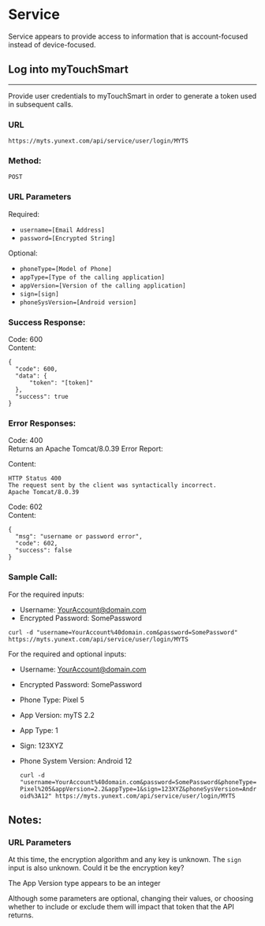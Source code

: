 # Service

Service appears to provide access to information that is account-focused instead of device-focused.

## Log into myTouchSmart
----
Provide user credentials to myTouchSmart in order to generate a token used in subsequent calls.

### URL

  `https://myts.yunext.com/api/service/user/login/MYTS`

### Method:

`POST`
  
### URL Parameters


Required:
- `username=[Email Address]`
- `password=[Encrypted String]`

Optional:
- `phoneType=[Model of Phone]`
- `appType=[Type of the calling application]`
- `appVersion=[Version of the calling application]`
- `sign=[sign]`
- `phoneSysVersion=[Android version]`

### Success Response:

Code: 600 <br/>
Content:
```
{
  "code": 600,
  "data": {
      "token": "[token]"
  },
  "success": true
}
```
 
### Error Responses:

Code: 400 <br />
Returns an Apache Tomcat/8.0.39 Error Report:

Content:
```
HTTP Status 400
The request sent by the client was syntactically incorrect.
Apache Tomcat/8.0.39
```

Code: 602 <br />
Content:
```
{
  "msg": "username or password error",
  "code": 602,
  "success": false
}
```

### Sample Call:

For the required inputs:
- Username: YourAccount@domain.com
- Encrypted Password: SomePassword

`curl -d "username=YourAccount%40domain.com&password=SomePassword" https://myts.yunext.com/api/service/user/login/MYTS`

For the required and optional inputs:
- Username: YourAccount@domain.com
- Encrypted Password: SomePassword
- Phone Type: Pixel 5
- App Version: myTS 2.2
- App Type: 1
- Sign: 123XYZ
- Phone System Version: Android 12

  `curl -d "username=YourAccount%40domain.com&password=SomePassword&phoneType=Pixel%205&appVersion=2.2&appType=1&sign=123XYZ&phoneSysVersion=Android%3A12" https://myts.yunext.com/api/service/user/login/MYTS`

## Notes:

### URL Parameters

At this time, the encryption algorithm and any key is unknown. The `sign` input is also unknown. Could it be the encryption key?

The App Version type appears to be an integer

Although some parameters are optional, changing their values, or choosing whether to include or exclude them will impact that token that the API returns.